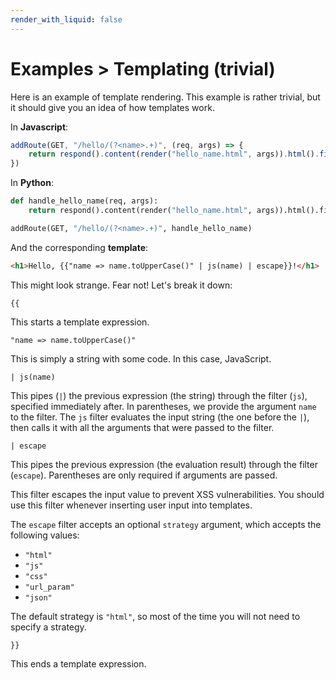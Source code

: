 ```yaml
---
render_with_liquid: false
---
```


# Examples > Templating (trivial)

Here is an example of template rendering. This example is rather trivial, but it should give you an idea of how templates work.

In **Javascript**:

```js
addRoute(GET, "/hello/(?<name>.+)", (req, args) => {
    return respond().content(render("hello_name.html", args)).html().finish()
})
```

In **Python**:

```py
def handle_hello_name(req, args):
    return respond().content(render("hello_name.html", args)).html().finish()

addRoute(GET, "/hello/(?<name>.+)", handle_hello_name)
```

And the corresponding **template**:

```html
<h1>Hello, {{"name => name.toUpperCase()" | js(name) | escape}}!</h1>
```

This might look strange. Fear not! Let's break it down:

```
{{
```

This starts a template expression.

```
"name => name.toUpperCase()"
```

This is simply a string with some code. In this case, JavaScript.

```
| js(name)
```

This pipes (`|`) the previous expression (the string) through the filter (`js`), specified immediately after. In parentheses, we provide the argument `name` to the filter. The `js` filter evaluates the input string (the one before the `|`), then calls it with all the arguments that were passed to the filter.

```
| escape
```

This pipes the previous expression (the evaluation result) through the filter (`escape`). Parentheses are only required if arguments are passed.

This filter escapes the input value to prevent XSS vulnerabilities. You should use this filter whenever inserting user input into templates.

The `escape` filter accepts an optional `strategy` argument, which accepts the following values:

- `"html"`
- `"js"`
- `"css"`
- `"url_param"`
- `"json"`

The default strategy is `"html"`, so most of the time you will not need to specify a strategy.

```
}}
```

This ends a template expression.
